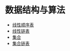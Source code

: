 # 数据结构与算法

* [线性顺序表](https://github.com/cikewang/DataStruct/tree/master/01_LineOrder)
* [线性链表](https://github.com/cikewang/DataStruct/tree/master/02_LinkedList)
* [集合](https://github.com/cikewang/DataStruct/tree/master/03_SetOrder)
* [集合链表](https://github.com/cikewang/DataStruct/tree/master/04_SetLinked)

